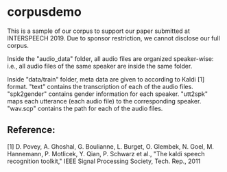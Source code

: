 # corpusdemo
This is a sample of our corpus to support our paper submitted at INTERSPEECH 2019. Due to sponsor restriction, we cannot disclose our full corpus.

Inside the "audio_data" folder, all audio files are organized speaker-wise: i.e., all audio files of the same speaker are inside the same folder.

Inside "data/train" folder, meta data are given to according to Kaldi [1] format. "text" contains the transcription of each of the audio files. "spk2gender" contains gender information for each speaker. "utt2spk" maps each utterance (each audio file) to the corresponding speaker. "wav.scp" contains the path for each of the audio files.

## Reference:

[1] D. Povey, A. Ghoshal, G. Boulianne, L. Burget, O. Glembek, N. Goel, M. Hannemann, P. Motlicek, Y. Qian, P. Schwarz et al.,
"The kaldi speech recognition toolkit," IEEE Signal Processing Society, Tech. Rep., 2011
